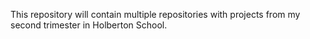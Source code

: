 This repository will contain multiple repositories
with projects from my second trimester in Holberton School.

